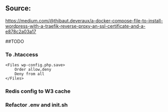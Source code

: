 ## Source:
https://medium.com/@thibaut.deveraux/a-docker-compose-file-to-install-wordpress-with-a-traefik-reverse-proxy-an-ssl-certificate-and-a-e878c2a03a17


##TODO
### To .htaccess
```
<Files wp-config.php.save>
    Order allow,deny
    Deny from all
</Files>
```
### Redis config to W3 cache
### Refactor .env and init.sh
